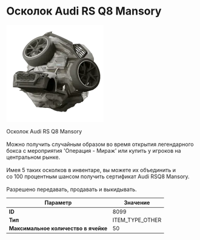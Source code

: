 # Осколок Audi RS Q8 Mansory

![Item Image](../img/8099.webp?raw=true)

Осколок Audi RS Q8 Mansory<br><br>Можно получить случайным образом во время открытия легендарного<br>бокса с мероприятия 'Операция - Мираж' или купить у игроков на центральном рынке.<br><br>Имея 5 таких осколков в инвентаре, вы можете их объединить и<br>со 100 процентным шансом получить сертификат Audi RSQ8 Mansory.<br><br>Разрешено передавать, продавать и выкидывать.


| Параметр | Значение |
|----------|----------|
| **ID** | 8099 |
| **Тип** | ITEM_TYPE_OTHER |
| **Максимальное количество в ячейке** | 50 |

